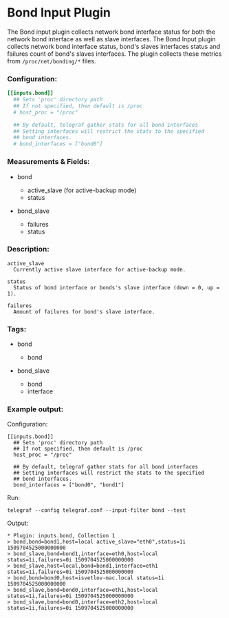 # Bond Input Plugin

The Bond input plugin collects network bond interface status for both the
network bond interface as well as slave interfaces.
The Bond Input plugin collects network bond interface status, bond's slaves interfaces
status and failures count of bond's slaves interfaces.
The plugin collects these metrics from `/proc/net/bonding/*` files.

### Configuration:

```toml
[[inputs.bond]]
  ## Sets 'proc' directory path
  ## If not specified, then default is /proc
  # host_proc = "/proc"

  ## By default, telegraf gather stats for all bond interfaces
  ## Setting interfaces will restrict the stats to the specified
  ## bond interfaces.
  # bond_interfaces = ["bond0"]
```

### Measurements & Fields:

- bond
  - active_slave (for active-backup mode)
  - status

- bond_slave
  - failures
  - status

### Description:

```
active_slave
  Currently active slave interface for active-backup mode.

status
  Status of bond interface or bonds's slave interface (down = 0, up = 1).

failures
  Amount of failures for bond's slave interface.
```

### Tags:

- bond
  - bond

- bond_slave
  - bond
  - interface

### Example output:

Configuration:

```
[[inputs.bond]]
  ## Sets 'proc' directory path
  ## If not specified, then default is /proc
  host_proc = "/proc"

  ## By default, telegraf gather stats for all bond interfaces
  ## Setting interfaces will restrict the stats to the specified
  ## bond interfaces.
  bond_interfaces = ["bond0", "bond1"]
```

Run:

```
telegraf --config telegraf.conf --input-filter bond --test
```

Output:

```
* Plugin: inputs.bond, Collection 1
> bond,bond=bond1,host=local active_slave="eth0",status=1i 1509704525000000000
> bond_slave,bond=bond1,interface=eth0,host=local status=1i,failures=0i 1509704525000000000
> bond_slave,host=local,bond=bond1,interface=eth1 status=1i,failures=0i 1509704525000000000
> bond,bond=bond0,host=isvetlov-mac.local status=1i 1509704525000000000
> bond_slave,bond=bond0,interface=eth1,host=local status=1i,failures=0i 1509704525000000000
> bond_slave,bond=bond0,interface=eth2,host=local status=1i,failures=0i 1509704525000000000
```
